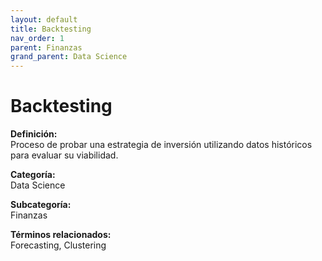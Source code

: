 ```yaml
---
layout: default
title: Backtesting
nav_order: 1
parent: Finanzas
grand_parent: Data Science
---
```


# Backtesting

**Definición:**  
Proceso de probar una estrategia de inversión utilizando datos históricos para evaluar su viabilidad.

**Categoría:**  
Data Science  

**Subcategoría:**  
Finanzas

**Términos relacionados:**  
Forecasting, Clustering
